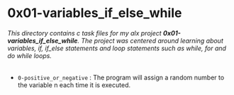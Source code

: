 # 0x01-variables_if_else_while

###### This directory contains c task files for my alx project **0x01-variables_if_else_while**. The project was centered around learning about variables, if, if_else statements and loop statements such as while, for and do while loops.

- `0-positive_or_negative` : The program will assign a random number to the variable n each time it is executed.
